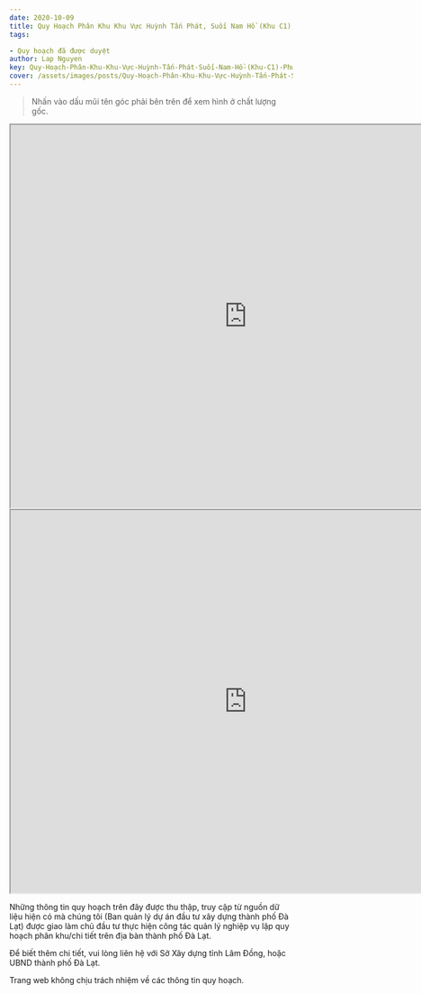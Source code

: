 ```yaml
---
date: 2020-10-09
title: Quy Hoạch Phân Khu Khu Vực Huỳnh Tấn Phát, Suối Nam Hồ (Khu C1), Phường 11
tags:

- Quy hoạch đã được duyệt
author: Lap Nguyen
key: Quy-Hoạch-Phân-Khu-Khu-Vực-Huỳnh-Tấn-Phát-Suối-Nam-Hồ-(Khu-C1)-Phường-11
cover: /assets/images/posts/Quy-Hoạch-Phân-Khu-Khu-Vực-Huỳnh-Tấn-Phát-Suối-Nam-Hồ-(Khu-C1)-Phường-11.png
---
```


> Nhấn vào dấu mũi tên góc phải bên trên để xem hình ở chất lượng gốc. 

<iframe src="https://drive.google.com/file/d/1Q6NciyPWD6kZOeGoR8vWwoCE5G32qRhN/preview" width="840" height="680"></iframe>

<iframe src="https://drive.google.com/file/d/1cCQ9XbRGLRxSl0yyVIxOkDX45Ob5X3C0/preview" width="840" height="680"></iframe>

Những thông tin quy hoạch trên đây được thu thập, truy cập từ nguồn dữ liệu hiện có mà chúng tôi 
(Ban quản lý dự án đầu tư xây dựng thành phố Đà Lạt) được giao làm chủ đầu tư thực hiện công tác quản lý nghiệp vụ 
lập quy hoạch phân khu/chi tiết trên địa bàn thành phố Đà Lạt.

Để biết thêm chi tiết, vui lòng liên hệ với Sở Xây dựng tỉnh Lâm Đồng, hoặc UBND thành phố Đà Lạt.

Trang web không chịu trách nhiệm về các thông tin quy hoạch.
